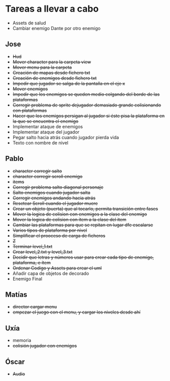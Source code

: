 
# Tareas a llevar a cabo
* Assets de salud
* Cambiar enemigo Dante por otro enemigo


## Jose
* ~~Hud~~
* ~~Mover character para la carpeta view~~
* ~~Mover menu para la carpeta~~
* ~~Creación de mapas desde fichero txt~~
* ~~Creación de enemigos desde fichero txt~~
* ~~Impedir que jugador se salga de la pantalla en el eje x~~
* ~~Mover enemigos~~
* ~~Impedir que los enemigos se queden medio colgando del borde de las plataformas~~
* ~~Corregir problema de sprite dejugador demasiado grande colisionando con plataformas~~
* ~~Hacer que los enemigos persigan al jugador si éste pisa la plataforma en la que se encuentra el enemigo~~
* Implementar ataque de enemigos
* Implementar ataque del jugador
* Pegar salto hacia atrás cuando jugador pierda vida
* Texto con nombre de nivel


## Pablo
* ~~character corregir salto~~
* ~~character corregir scroll enemigo~~
* ~~items~~
* ~~Corregir problema salto diagonal personaje~~
* ~~Salto enemigos cuando jugador salta~~
* ~~Corregir enemigos andando hacia atrás~~
* ~~Resetear Scroll cuando el jugador muere~~
* ~~Crear un objeto (puerta) que al tocarlo, permita transición entre fases~~
* ~~Mover la logica de colision con enemigos a la clase del enemigo~~
* ~~Mover la logica de colision con item a la clase del item~~
* ~~Cambiar las plataformas para que se repitan en lugar dfe escalarse~~
* ~~Varios tipos de plataforma por nivel~~
* ~~Simplificar el prooceso de carga de ficheros~~
* ~~Z~~
* ~~Terminar level_1.txt~~
* ~~Crear level_2.txt y level_3.txt~~
* ~~Decidir que letras y números usar para crear cada tipo de enemigo, plataforma, e ítem~~
* ~~Ordenar Codigo y Assets para crear el uml~~
* Añadir capa de objetos de decorado
* Enemigo Final

## Matías
* ~~director cargar menu~~
* ~~empezar el juego con el menu, y cargar los niveles desde ahí~~

## Uxía
* memoria
* ~~colisión jugador con enemigos~~

## Óscar
* ~~Audio~~


